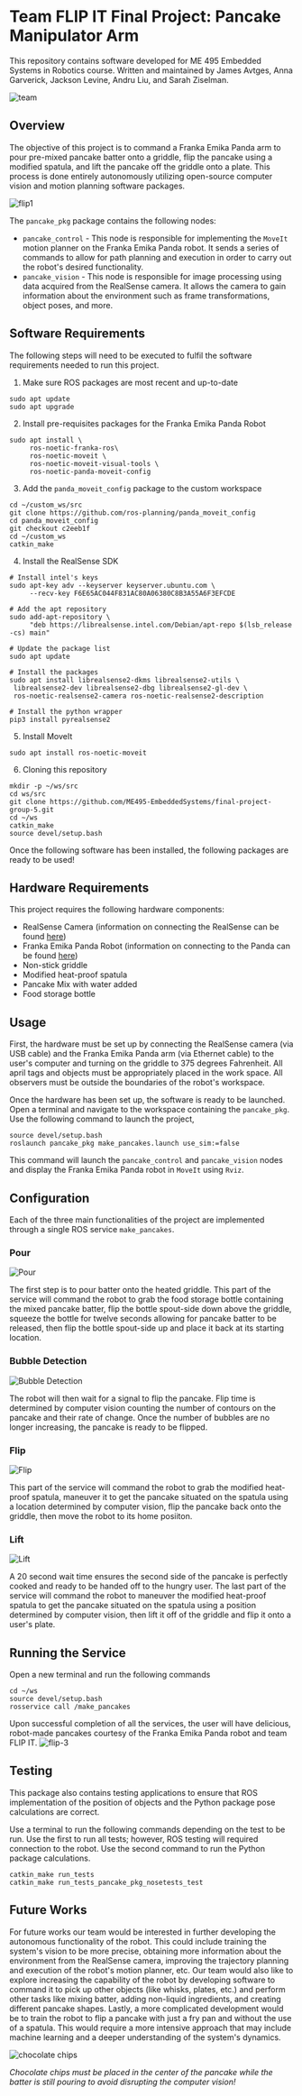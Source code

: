 # Team FLIP IT Final Project: Pancake Manipulator Arm
This repository contains software developed for ME 495 Embedded Systems in Robotics course. Written and maintained by James Avtges, Anna Garverick, Jackson Levine, Andru Liu, and Sarah Ziselman. 

![team](pancake_pkg/img/team.jpg)

## Overview
The objective of this project is to command a Franka Emika Panda arm to pour pre-mixed pancake batter onto a griddle, flip the pancake using a modified spatula, and lift the pancake off the griddle onto a plate. This process is done entirely autonomously utilizing open-source computer vision and motion planning software packages.

![flip1](pancake_pkg/img/flip-1.gif)

The `pancake_pkg` package contains the following nodes:
* `pancake_control` - This node is responsible for implementing the `MoveIt` motion planner on the Franka Emika Panda robot. It sends a series of commands to allow for path planning and execution in order to carry out the robot's desired functionality.
* `pancake_vision` - This node is responsible for image processing using data acquired from the RealSense camera. It allows the camera to gain information about the environment such as frame transformations, object poses, and more.

## Software Requirements
The following steps will need to be executed to fulfil the software requirements needed to run this project.

1. Make sure ROS packages are most recent and up-to-date
```
sudo apt update
sudo apt upgrade
```
2. Install pre-requisites packages for the Franka Emika Panda Robot
```
sudo apt install \
     ros-noetic-franka-ros\
     ros-noetic-moveit \
     ros-noetic-moveit-visual-tools \
     ros-noetic-panda-moveit-config
```
3. Add the `panda_moveit_config` package to the custom workspace
```
cd ~/custom_ws/src
git clone https://github.com/ros-planning/panda_moveit_config 
cd panda_moveit_config
git checkout c2eeb1f
cd ~/custom_ws
catkin_make
```
4. Install the RealSense SDK
```
# Install intel's keys
sudo apt-key adv --keyserver keyserver.ubuntu.com \
     --recv-key F6E65AC044F831AC80A06380C8B3A55A6F3EFCDE

# Add the apt repository
sudo add-apt-repository \
     "deb https://librealsense.intel.com/Debian/apt-repo $(lsb_release -cs) main"

# Update the package list
sudo apt update

# Install the packages
sudo apt install librealsense2-dkms librealsense2-utils \
 librealsense2-dev librealsense2-dbg librealsense2-gl-dev \
 ros-noetic-realsense2-camera ros-noetic-realsense2-description

# Install the python wrapper
pip3 install pyrealsense2
```
5. Install MoveIt
```
sudo apt install ros-noetic-moveit
```
6. Cloning this repository
```
mkdir -p ~/ws/src
cd ws/src
git clone https://github.com/ME495-EmbeddedSystems/final-project-group-5.git
cd ~/ws
catkin_make
source devel/setup.bash
```
Once the following software has been installed, the following packages are ready to be used!

## Hardware Requirements
This project requires the following hardware components:
* RealSense Camera (information on connecting the RealSense can be found [here](https://nu-msr.github.io/me495_site/realsense.html))
* Franka Emika Panda Robot (information on connecting to the Panda can be found [here](https://nu-msr.github.io/me495_site/franka.html))
* Non-stick griddle
* Modified heat-proof spatula
* Pancake Mix with water added
* Food storage bottle

## Usage
First, the hardware must be set up by connecting the RealSense camera (via USB cable) and the Franka Emika Panda arm (via Ethernet cable) to the user's computer and turning on the griddle to 375 degrees Fahrenheit. All april tags and objects must be appropriately placed in the work space. All observers must be outside the boundaries of the robot's workspace.

Once the hardware has been set up, the software is ready to be launched. Open a terminal and navigate to the workspace containing the `pancake_pkg`. Use the following command to launch the project,
```
source devel/setup.bash
roslaunch pancake_pkg make_pancakes.launch use_sim:=false
```
This command will launch the `pancake_control` and `pancake_vision` nodes and display the Franka Emika Panda robot in `MoveIt` using `Rviz`. 

## Configuration

Each of the three main functionalities of the project are implemented through a single ROS service `make_pancakes`. 

### Pour

![Pour](pancake_pkg/img/pour.gif)

The first step is to pour batter onto the heated griddle. This part of the service will command the robot to grab the food storage bottle containing the mixed pancake batter, flip the bottle spout-side down above the griddle, squeeze the bottle for twelve seconds allowing for pancake batter to be released, then flip the bottle spout-side up and place it back at its starting location.

### Bubble Detection

![Bubble Detection](pancake_pkg/img/bubble_detection.gif)

The robot will then wait for a signal to flip the pancake. Flip time is determined by computer vision counting the number of contours on the pancake and their rate of change. Once the number of bubbles are no longer increasing, the pancake is ready to be flipped. 

### Flip

![Flip](pancake_pkg/img/flip.gif)

This part of the service will command the robot to grab the modified heat-proof spatula, maneuver it to get the pancake situated on the spatula using a location determined by computer vision, flip the pancake back onto the griddle, then move the robot to its home posiiton.

### Lift

![Lift](pancake_pkg/img/lift.gif)

A 20 second wait time ensures the second side of the pancake is perfectly cooked and ready to be handed off to the hungry user. The last part of the service will command the robot to maneuver the modified heat-proof spatula to get the pancake situated on the spatula using a position determined by computer vision, then lift it off of the griddle and flip it onto a user's plate.

## Running the Service
Open a new terminal and run the following commands
```
cd ~/ws
source devel/setup.bash
rosservice call /make_pancakes
```
Upon successful completion of all the services, the user will have delicious, robot-made pancakes courtesy of the Franka Emika Panda robot and team FLIP IT. 
![flip-3](pancake_pkg/img/flip-3.gif)

## Testing
This package also contains testing applications to ensure that ROS implementation of the position of objects and the Python package pose calculations are correct. 

Use a terminal to run the following commands depending on the test to be run. Use the first to run all tests; however, ROS testing will required connection to the robot. Use the second command to run the Python package calculations.
```
catkin_make run_tests
catkin_make run_tests_pancake_pkg_nosetests_test
```

## Future Works
For future works our team would be interested in further developing the autonomous functionality of the robot. This could include training the system's vision to be more precise, obtaining more information about the environment from the RealSense camera, improving the trajectory planning and execution of the robot's motion planner, etc. Our team would also like to explore increasing the capability of the robot by developing software to command it to pick up other objects (like whisks, plates, etc.) and perform other tasks like mixing batter, adding non-liquid ingredients, and creating different pancake shapes. Lastly, a more complicated development would be to train the robot to flip a pancake with just a fry pan and without the use of a spatula. This would require a more intensive approach that may include machine learning and a deeper understanding of the system's dynamics.


![chocolate chips](pancake_pkg/img/chocolate_chips.GIF)

*Chocolate chips must be placed in the center of the pancake while the batter is still pouring to avoid disrupting the computer vision!*
